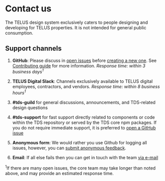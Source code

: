 # Contact us

The TELUS design system exclusively caters to people designing and developing for TELUS properties.
It is not intended for general public consumption.

## Support channels

1. **GitHub**: Please discuss in [open issues](https://github.com/telusdigital/tds-core/issues) before [creating a new one](https://github.com/telusdigital/tds-core/issues/new). See [Contributing guide](contributing/contributing.md#how-to) for more information. _Response time: within 3 business days<sup>1</sup>_

2. **TELUS Digital Slack**: Channels exclusively available to TELUS digital employees, contractors, and vendors. _Response time: within 8 business hours<sup>1</sup>_

3. **#tds-guild** for general discussions, announcements, and TDS-related design questions

4. **#tds-support** for fast support directly related to components or code within the TDS repository or served by the TDS core npm packages. If you do not require immediate support, it is preferred to [open a GitHub issue](contributing/contributing.md#1-submit-issue)

5. **Anonymous form**: We would rather you use Github for logging all issues, however, you can [submit anonymous feedback](http://bit.ly/TDSAnonFeedback).

6. **Email**: If all else fails then you can get in touch with the team [via e-mail](mailto:n6k7q6p0r9m4c1l4@telusdigital.slack.com)

<sup>1</sup>If there are many open issues, the core team may take longer than noted above,
and may provide an estimated response time.
